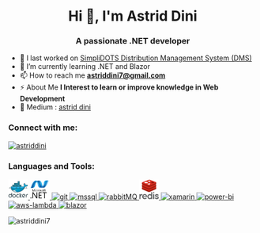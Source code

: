 <h1 align="center">Hi 👋, I'm Astrid Dini</h1>
<h3 align="center">A passionate .NET developer</h3>

- 🔭 I last worked on [SimpliDOTS Distribution Management System (DMS)](https://www.simplidots.com/distribution-managemen-sistem/)
- 🌱 I’m currently learning .NET and Blazor
- 📫 How to reach me **astriddini7@gmail.com**
- ⚡ About Me **I Interest to learn or improve knowledge in Web Development**
- 📝 Medium : [astrid dini](https://medium.com/@astriddini)

<h3 align="left">Connect with me:</h3>
<p align="left">
<a href="https://linkedin.com/in/astrid-dini-5b8618256" target="blank"><img align="center" src="https://raw.githubusercontent.com/rahuldkjain/github-profile-readme-generator/master/src/images/icons/Social/linked-in-alt.svg" alt="astriddini" height="30" width="40" /></a>
<a href="https://dev.to/astrid" target="blank"><img align="center"/></a>
</p>

<h3 align="left">Languages and Tools:</h3>
<p align="left"> 
    <a href="https://www.docker.com/" target="_blank" rel="noreferrer"> 
        <img src="https://raw.githubusercontent.com/devicons/devicon/master/icons/docker/docker-original-wordmark.svg" alt="docker" width="40" height="40"/> 
    </a> 
    <a href="https://dotnet.microsoft.com/" target="_blank" rel="noreferrer"> 
        <img src="https://raw.githubusercontent.com/devicons/devicon/master/icons/dot-net/dot-net-original-wordmark.svg" alt="dotnet" width="40" height="40"/> 
    </a> 
    <a href="https://git-scm.com/" target="_blank" rel="noreferrer"> 
        <img src="https://www.vectorlogo.zone/logos/git-scm/git-scm-icon.svg" alt="git" width="40" height="40"/> 
    </a> 
    <a href="https://www.microsoft.com/en-us/sql-server" target="_blank" rel="noreferrer"> 
        <img src="https://www.svgrepo.com/show/303229/microsoft-sql-server-logo.svg" alt="mssql" width="40" height="40"/> 
    </a> 
    <a href="https://www.rabbitmq.com" target="_blank" rel="noreferrer"> 
        <img src="https://www.vectorlogo.zone/logos/rabbitmq/rabbitmq-icon.svg" alt="rabbitMQ" width="40" height="40"/> 
    </a> 
    <a href="https://redis.io" target="_blank" rel="noreferrer"> 
        <img src="https://raw.githubusercontent.com/devicons/devicon/master/icons/redis/redis-original-wordmark.svg" alt="redis" width="40" height="40"/> 
    </a>
    <a href="https://dotnet.microsoft.com/apps/xamarin" target="_blank" rel="noreferrer"> 
        <img src="https://raw.githubusercontent.com/detain/svg-logos/780f25886640cef088af994181646db2f6b1a3f8/svg/xamarin.svg" alt="xamarin" width="40" height="40"/> 
    </a> 
    <a href="https://powerbi.microsoft.com/en-us/" target="_blank" rel="noreferrer"> 
        <img src="https://user-images.githubusercontent.com/84765284/213995047-ca8ad5f5-cfa8-4d2c-821a-e221748a45bf.svg" alt="power-bi" width="40" height="40"/> 
    </a>
    <a href="https://docs.aws.amazon.com/lambda/latest/dg/welcome.html" target="_blank" rel="noreferrer"> 
        <img src="https://user-images.githubusercontent.com/84765284/213995692-e8ebb3f2-ae66-48c7-9696-811929d90e62.png" alt="aws-lambda" width="40" height="40"/> 
    </a>
    <a href="https://dotnet.microsoft.com/en-us/apps/aspnet/web-apps/blazor" target="_blank" rel="noreferrer"> 
        <img src="https://user-images.githubusercontent.com/84765284/213996368-988d5700-7f3e-45dd-8124-82360d41f0c1.png" alt="blazor" width="40" height="40"/> 
    </a>

</p>

<p>
<img align="center" src="https://github-readme-stats.vercel.app/api/top-langs?username=astriddini7&show_icons=true&locale=en&layout=compact" alt="astriddini7" /></p>

